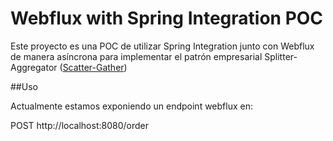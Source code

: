 # Webflux with Spring Integration POC

Este proyecto es una POC de utilizar Spring Integration junto con Webflux de manera asíncrona para implementar el patrón empresarial
 Splitter-Aggregator ([Scatter-Gather](http://www.enterpriseintegrationpatterns.com/patterns/messaging/BroadcastAggregate.html))
 
 
 ##Uso
 
 Actualmente estamos exponiendo un endpoint webflux en:
 
 POST http://localhost:8080/order